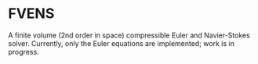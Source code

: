 FVENS
=====

A finite volume (2nd order in space) compressible Euler and Navier-Stokes solver. Currently, only the Euler equations are implemented; work is in progress.

